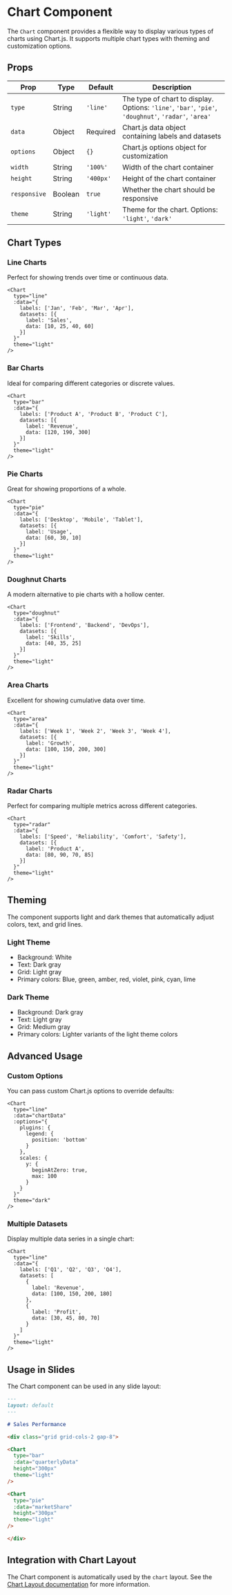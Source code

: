 # Chart Component

The `Chart` component provides a flexible way to display various types of charts using Chart.js. It supports multiple chart types with theming and customization options.

## Props

| Prop | Type | Default | Description |
|------|------|---------|-------------|
| `type` | String | `'line'` | The type of chart to display. Options: `'line'`, `'bar'`, `'pie'`, `'doughnut'`, `'radar'`, `'area'` |
| `data` | Object | Required | Chart.js data object containing labels and datasets |
| `options` | Object | `{}` | Chart.js options object for customization |
| `width` | String | `'100%'` | Width of the chart container |
| `height` | String | `'400px'` | Height of the chart container |
| `responsive` | Boolean | `true` | Whether the chart should be responsive |
| `theme` | String | `'light'` | Theme for the chart. Options: `'light'`, `'dark'` |

## Chart Types

### Line Charts
Perfect for showing trends over time or continuous data.

```vue
<Chart
  type="line"
  :data="{
    labels: ['Jan', 'Feb', 'Mar', 'Apr'],
    datasets: [{
      label: 'Sales',
      data: [10, 25, 40, 60]
    }]
  }"
  theme="light"
/>
```

### Bar Charts
Ideal for comparing different categories or discrete values.

```vue
<Chart
  type="bar"
  :data="{
    labels: ['Product A', 'Product B', 'Product C'],
    datasets: [{
      label: 'Revenue',
      data: [120, 190, 300]
    }]
  }"
  theme="light"
/>
```

### Pie Charts
Great for showing proportions of a whole.

```vue
<Chart
  type="pie"
  :data="{
    labels: ['Desktop', 'Mobile', 'Tablet'],
    datasets: [{
      label: 'Usage',
      data: [60, 30, 10]
    }]
  }"
  theme="light"
/>
```

### Doughnut Charts
A modern alternative to pie charts with a hollow center.

```vue
<Chart
  type="doughnut"
  :data="{
    labels: ['Frontend', 'Backend', 'DevOps'],
    datasets: [{
      label: 'Skills',
      data: [40, 35, 25]
    }]
  }"
  theme="light"
/>
```

### Area Charts
Excellent for showing cumulative data over time.

```vue
<Chart
  type="area"
  :data="{
    labels: ['Week 1', 'Week 2', 'Week 3', 'Week 4'],
    datasets: [{
      label: 'Growth',
      data: [100, 150, 200, 300]
    }]
  }"
  theme="light"
/>
```

### Radar Charts
Perfect for comparing multiple metrics across different categories.

```vue
<Chart
  type="radar"
  :data="{
    labels: ['Speed', 'Reliability', 'Comfort', 'Safety'],
    datasets: [{
      label: 'Product A',
      data: [80, 90, 70, 85]
    }]
  }"
  theme="light"
/>
```

## Theming

The component supports light and dark themes that automatically adjust colors, text, and grid lines.

### Light Theme
- Background: White
- Text: Dark gray
- Grid: Light gray
- Primary colors: Blue, green, amber, red, violet, pink, cyan, lime

### Dark Theme
- Background: Dark gray
- Text: Light gray
- Grid: Medium gray
- Primary colors: Lighter variants of the light theme colors

## Advanced Usage

### Custom Options
You can pass custom Chart.js options to override defaults:

```vue
<Chart
  type="line"
  :data="chartData"
  :options="{
    plugins: {
      legend: {
        position: 'bottom'
      }
    },
    scales: {
      y: {
        beginAtZero: true,
        max: 100
      }
    }
  }"
  theme="dark"
/>
```

### Multiple Datasets
Display multiple data series in a single chart:

```vue
<Chart
  type="line"
  :data="{
    labels: ['Q1', 'Q2', 'Q3', 'Q4'],
    datasets: [
      {
        label: 'Revenue',
        data: [100, 150, 200, 180]
      },
      {
        label: 'Profit',
        data: [30, 45, 80, 70]
      }
    ]
  }"
  theme="light"
/>
```

## Usage in Slides

The Chart component can be used in any slide layout:

```markdown
---
layout: default
---

# Sales Performance

<div class="grid grid-cols-2 gap-8">

<Chart
  type="bar"
  :data="quarterlyData"
  height="300px"
  theme="light"
/>

<Chart
  type="pie"
  :data="marketShare"
  height="300px"
  theme="light"
/>

</div>
```

## Integration with Chart Layout

The Chart component is automatically used by the `chart` layout. See the [Chart Layout documentation](../layouts/chart.md) for more information.
